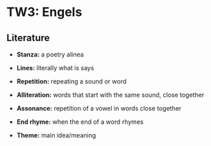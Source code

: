 # TW3: Engels

## Literature

- **Stanza:** a poetry alinea

- **Lines:** literally what is says

- **Repetition:** repeating a sound or word

- **Alliteration:** words that start with the same sound, close together

- **Assonance:** repetition of a vowel in words close together

- **End rhyme:** when the end of a word rhymes

- **Theme:** main idea/meaning
